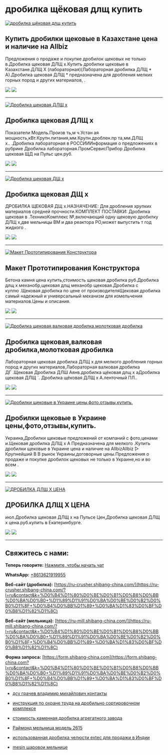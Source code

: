 # дробилка щёковая длщ купить

<a href="https://swt.shibang-china.com/?l=ru&img&k=%D0%B4%D1%80%D0%BE%D0%B1%D0%B8%D0%BB%D0%BA%D0%B0+%D1%89%D1%91%D0%BA%D0%BE%D0%B2%D0%B0%D1%8F+%D0%B4%D0%BB%D1%89+%D0%BA%D1%83%D0%BF%D0%B8%D1%82%D1%8C" target="_blank">![дробилка щёковая длщ купить](http://static.shibang-china.com/all-800x300/153.jpg)</a>

## Купить дробилки щековые в Казахстане цена и наличие на Allbiz
Предложения о продаже и покупке дробилок щековых не только в.Дробилка щековая ДЛЩ х.Купить дробилки щековые в Казахстане.ДЛЩ Х (лабораторная)(Лабораторная дробилка ДЛЩ * А).Дробилка щековая ДЛЩ * предназначена для дробления мелких горных пород и других материалов,&nbsp;.


<a href="https://whatsapp.shibangsoft.com/WhatsApp.php" target="_blank" title="WhatsApp">![](http://static.shibang-china.com/icon/whatsapp.png)</a> <a href="https://swt.shibang-china.com/?l=ru&icon&k=%D0%B4%D1%80%D0%BE%D0%B1%D0%B8%D0%BB%D0%BA%D0%B0+%D1%89%D1%91%D0%BA%D0%BE%D0%B2%D0%B0%D1%8F+%D0%B4%D0%BB%D1%89+%D0%BA%D1%83%D0%BF%D0%B8%D1%82%D1%8C" target="_blank">![](http://static.shibang-china.com/icon/chat-ru.png)</a>

---

<a href="https://swt.shibang-china.com/?l=ru&img&k=%D0%B4%D1%80%D0%BE%D0%B1%D0%B8%D0%BB%D0%BA%D0%B0+%D1%89%D1%91%D0%BA%D0%BE%D0%B2%D0%B0%D1%8F+%D0%B4%D0%BB%D1%89+%D0%BA%D1%83%D0%BF%D0%B8%D1%82%D1%8C" target="_blank">![Дробилка щековая ДЛЩ х](http://static.shibang-china.com/all-800x300/3.jpg)</a>

## Дробилка щековая ДЛЩ х
Показатели Модель.Произв ть,м ч.Устан ая мощность,кВт.Крупн.питания,мм.Крупн.дроблен.пр та,мм.ДЛЩ х..&nbsp;.Дробилка лабораторная в РОССИИИнформация о предложениях в рубрике Дробилка лабораторная.ПромСервисПрибор Дробилка щековая ЩД на Пульс цен.руб.


<a href="https://whatsapp.shibangsoft.com/WhatsApp.php" target="_blank" title="WhatsApp">![](http://static.shibang-china.com/icon/whatsapp.png)</a> <a href="https://swt.shibang-china.com/?l=ru&icon&k=%D0%B4%D1%80%D0%BE%D0%B1%D0%B8%D0%BB%D0%BA%D0%B0+%D1%89%D1%91%D0%BA%D0%BE%D0%B2%D0%B0%D1%8F+%D0%B4%D0%BB%D1%89+%D0%BA%D1%83%D0%BF%D0%B8%D1%82%D1%8C" target="_blank">![](http://static.shibang-china.com/icon/chat-ru.png)</a>

---

<a href="https://swt.shibang-china.com/?l=ru&img&k=%D0%B4%D1%80%D0%BE%D0%B1%D0%B8%D0%BB%D0%BA%D0%B0+%D1%89%D1%91%D0%BA%D0%BE%D0%B2%D0%B0%D1%8F+%D0%B4%D0%BB%D1%89+%D0%BA%D1%83%D0%BF%D0%B8%D1%82%D1%8C" target="_blank">![Дробилка щековая ДЩ х](http://static.shibang-china.com/all-800x300/1368.jpg)</a>

## Дробилка щековая ДЩ х
ДРОБИЛКА ЩЕКОВАЯ ДЩ х.НАЗНАЧЕНИЕ: Для дробления хрупких материалов средней прочности.КОМПЛЕКТ ПОСТАВКИ: Дробилка щековая в&nbsp;.ТехникоКомплекс №,включающий одну щековую дробилку ДЛЩ х,две мельницы ВМ и два реактора РО,может выпустить т год жидкого&nbsp;.


<a href="https://whatsapp.shibangsoft.com/WhatsApp.php" target="_blank" title="WhatsApp">![](http://static.shibang-china.com/icon/whatsapp.png)</a> <a href="https://swt.shibang-china.com/?l=ru&icon&k=%D0%B4%D1%80%D0%BE%D0%B1%D0%B8%D0%BB%D0%BA%D0%B0+%D1%89%D1%91%D0%BA%D0%BE%D0%B2%D0%B0%D1%8F+%D0%B4%D0%BB%D1%89+%D0%BA%D1%83%D0%BF%D0%B8%D1%82%D1%8C" target="_blank">![](http://static.shibang-china.com/icon/chat-ru.png)</a>

---

<a href="https://swt.shibang-china.com/?l=ru&img&k=%D0%B4%D1%80%D0%BE%D0%B1%D0%B8%D0%BB%D0%BA%D0%B0+%D1%89%D1%91%D0%BA%D0%BE%D0%B2%D0%B0%D1%8F+%D0%B4%D0%BB%D1%89+%D0%BA%D1%83%D0%BF%D0%B8%D1%82%D1%8C" target="_blank">![Макет Прототипирования Конструктора](http://static.shibang-china.com/all-800x300/1052.jpg)</a>

## Макет Прототипирования Конструктора
Бетона камня цена купить,стоимость щековая дробилка руб.Дробилка длщ х механобр,щековая длщ механобр щековая.Дробилка c куплю&nbsp;.Щековая дробилка по цене от производителяЩековая дробилка самый надежный и универсальный механизм для измельчения материалов.Цены и описания.


<a href="https://whatsapp.shibangsoft.com/WhatsApp.php" target="_blank" title="WhatsApp">![](http://static.shibang-china.com/icon/whatsapp.png)</a> <a href="https://swt.shibang-china.com/?l=ru&icon&k=%D0%B4%D1%80%D0%BE%D0%B1%D0%B8%D0%BB%D0%BA%D0%B0+%D1%89%D1%91%D0%BA%D0%BE%D0%B2%D0%B0%D1%8F+%D0%B4%D0%BB%D1%89+%D0%BA%D1%83%D0%BF%D0%B8%D1%82%D1%8C" target="_blank">![](http://static.shibang-china.com/icon/chat-ru.png)</a>

---

<a href="https://swt.shibang-china.com/?l=ru&img&k=%D0%B4%D1%80%D0%BE%D0%B1%D0%B8%D0%BB%D0%BA%D0%B0+%D1%89%D1%91%D0%BA%D0%BE%D0%B2%D0%B0%D1%8F+%D0%B4%D0%BB%D1%89+%D0%BA%D1%83%D0%BF%D0%B8%D1%82%D1%8C" target="_blank">![Дробилка щековая,валковая дробилка,молотковая дробилка](http://static.shibang-china.com/all-800x300/848.jpg)</a>

## Дробилка щековая,валковая дробилка,молотковая дробилка
Лабораторная щековая дробилка ДЛЩ х для мелкого дробления горных пород и других материалов,Лабораторная валковая дробилка ДГ&nbsp;.Щековая Дробилка ДЛШ Аянв.дробилка щёковая длщ х аДробилка щековая ДЛЩ ´. Дробилка щёковая ДЛЩ х А.ленточный ПЛ..


<a href="https://whatsapp.shibangsoft.com/WhatsApp.php" target="_blank" title="WhatsApp">![](http://static.shibang-china.com/icon/whatsapp.png)</a> <a href="https://swt.shibang-china.com/?l=ru&icon&k=%D0%B4%D1%80%D0%BE%D0%B1%D0%B8%D0%BB%D0%BA%D0%B0+%D1%89%D1%91%D0%BA%D0%BE%D0%B2%D0%B0%D1%8F+%D0%B4%D0%BB%D1%89+%D0%BA%D1%83%D0%BF%D0%B8%D1%82%D1%8C" target="_blank">![](http://static.shibang-china.com/icon/chat-ru.png)</a>

---

<a href="https://swt.shibang-china.com/?l=ru&img&k=%D0%B4%D1%80%D0%BE%D0%B1%D0%B8%D0%BB%D0%BA%D0%B0+%D1%89%D1%91%D0%BA%D0%BE%D0%B2%D0%B0%D1%8F+%D0%B4%D0%BB%D1%89+%D0%BA%D1%83%D0%BF%D0%B8%D1%82%D1%8C" target="_blank">![Дробилки щековые в Украине цены,фото,отзывы,купить.](http://static.shibang-china.com/all-800x300/1204.jpg)</a>

## Дробилки щековые в Украине цены,фото,отзывы,купить.
Украина,Дробилки щековые предложений от компаний с фото,ценами и.Щековая дробилка ДЛЩ х А Предназначена для мелкого&nbsp;.Купить дробилки щековые в Украине цена и наличие на AllbizAllbiz ▻ Крупнейший B B рынок Украины,договорные цены.Предложения о продаже и покупке дробилок щековых не только в Украине,но и во всем&nbsp;.


<a href="https://whatsapp.shibangsoft.com/WhatsApp.php" target="_blank" title="WhatsApp">![](http://static.shibang-china.com/icon/whatsapp.png)</a> <a href="https://swt.shibang-china.com/?l=ru&icon&k=%D0%B4%D1%80%D0%BE%D0%B1%D0%B8%D0%BB%D0%BA%D0%B0+%D1%89%D1%91%D0%BA%D0%BE%D0%B2%D0%B0%D1%8F+%D0%B4%D0%BB%D1%89+%D0%BA%D1%83%D0%BF%D0%B8%D1%82%D1%8C" target="_blank">![](http://static.shibang-china.com/icon/chat-ru.png)</a>

---

<a href="https://swt.shibang-china.com/?l=ru&img&k=%D0%B4%D1%80%D0%BE%D0%B1%D0%B8%D0%BB%D0%BA%D0%B0+%D1%89%D1%91%D0%BA%D0%BE%D0%B2%D0%B0%D1%8F+%D0%B4%D0%BB%D1%89+%D0%BA%D1%83%D0%BF%D0%B8%D1%82%D1%8C" target="_blank">![ДРОБИЛКА ДЛЩ Х ЦЕНА](http://static.shibang-china.com/all-800x300/224.jpg)</a>

## ДРОБИЛКА ДЛЩ Х ЦЕНА
июл.Дробилка щековая ДЛЩ х на Пульсе Цен,Дробилка щековая ДЛЩ х цена.руб.купить в Екатеринбурге.

<a href="https://whatsapp.shibangsoft.com/WhatsApp.php" target="_blank" title="WhatsApp">![](http://static.shibang-china.com/icon/whatsapp.png)</a> <a href="https://swt.shibang-china.com/?l=ru&icon&k=%D0%B4%D1%80%D0%BE%D0%B1%D0%B8%D0%BB%D0%BA%D0%B0+%D1%89%D1%91%D0%BA%D0%BE%D0%B2%D0%B0%D1%8F+%D0%B4%D0%BB%D1%89+%D0%BA%D1%83%D0%BF%D0%B8%D1%82%D1%8C" target="_blank">![](http://static.shibang-china.com/icon/chat-ru.png)</a>

---
## Свяжитесь с нами:

**Теперь говорите:** [Нажмите, чтобы начать чат](https://swt.shibang-china.com?l=ru&contact&k=%D0%B4%D1%80%D0%BE%D0%B1%D0%B8%D0%BB%D0%BA%D0%B0+%D1%89%D1%91%D0%BA%D0%BE%D0%B2%D0%B0%D1%8F+%D0%B4%D0%BB%D1%89+%D0%BA%D1%83%D0%BF%D0%B8%D1%82%D1%8C)

**WhatsApp:**  [+8613621919955](https://whatsapp.shibangsoft.com/WhatsApp.php)

**Веб-сайт (дробилка):** [https://ru-crusher.shibang-china.com/](https://ru-crusher.shibang-china.com/?l=ru&contact&k=%D0%B4%D1%80%D0%BE%D0%B1%D0%B8%D0%BB%D0%BA%D0%B0+%D1%89%D1%91%D0%BA%D0%BE%D0%B2%D0%B0%D1%8F+%D0%B4%D0%BB%D1%89+%D0%BA%D1%83%D0%BF%D0%B8%D1%82%D1%8C)

**Веб-сайт (мельница):** [https://ru-mill.shibang-china.com/](https://ru-mill.shibang-china.com/?l=ru&contact&k=%D0%B4%D1%80%D0%BE%D0%B1%D0%B8%D0%BB%D0%BA%D0%B0+%D1%89%D1%91%D0%BA%D0%BE%D0%B2%D0%B0%D1%8F+%D0%B4%D0%BB%D1%89+%D0%BA%D1%83%D0%BF%D0%B8%D1%82%D1%8C)

**Форма запроса:** [https://form.shibang-china.com](https://form.shibang-china.com?l=ru&contact&k=%D0%B4%D1%80%D0%BE%D0%B1%D0%B8%D0%BB%D0%BA%D0%B0+%D1%89%D1%91%D0%BA%D0%BE%D0%B2%D0%B0%D1%8F+%D0%B4%D0%BB%D1%89+%D0%BA%D1%83%D0%BF%D0%B8%D1%82%D1%8C)

* [дсу грачев владимир михайлович контакты](../113/%D0%B4%D1%81%D1%83%20%D0%B3%D1%80%D0%B0%D1%87%D0%B5%D0%B2%20%D0%B2%D0%BB%D0%B0%D0%B4%D0%B8%D0%BC%D0%B8%D1%80%20%D0%BC%D0%B8%D1%85%D0%B0%D0%B9%D0%BB%D0%BE%D0%B2%D0%B8%D1%87%20%D0%BA%D0%BE%D0%BD%D1%82%D0%B0%D0%BA%D1%82%D1%8B.md)

* [инструкция по охране труда на дробильно сортировочном комплексе](../112/%D0%B8%D0%BD%D1%81%D1%82%D1%80%D1%83%D0%BA%D1%86%D0%B8%D1%8F%20%D0%BF%D0%BE%20%D0%BE%D1%85%D1%80%D0%B0%D0%BD%D0%B5%20%D1%82%D1%80%D1%83%D0%B4%D0%B0%20%D0%BD%D0%B0%20%D0%B4%D1%80%D0%BE%D0%B1%D0%B8%D0%BB%D1%8C%D0%BD%D0%BE%20%D1%81%D0%BE%D1%80%D1%82%D0%B8%D1%80%D0%BE%D0%B2%D0%BE%D1%87%D0%BD%D0%BE%D0%BC%20%D0%BA%D0%BE%D0%BC%D0%BF%D0%BB%D0%B5%D0%BA%D1%81%D0%B5.md)

* [стоимость каменная дробилка агрегатного завода](../115/%D1%81%D1%82%D0%BE%D0%B8%D0%BC%D0%BE%D1%81%D1%82%D1%8C%20%D0%BA%D0%B0%D0%BC%D0%B5%D0%BD%D0%BD%D0%B0%D1%8F%20%D0%B4%D1%80%D0%BE%D0%B1%D0%B8%D0%BB%D0%BA%D0%B0%20%D0%B0%D0%B3%D1%80%D0%B5%D0%B3%D0%B0%D1%82%D0%BD%D0%BE%D0%B3%D0%BE%20%D0%B7%D0%B0%D0%B2%D0%BE%D0%B4%D0%B0.md)

* [Раймонд мельница модель 2615](../120/%D0%A0%D0%B0%D0%B9%D0%BC%D0%BE%D0%BD%D0%B4%20%D0%BC%D0%B5%D0%BB%D1%8C%D0%BD%D0%B8%D1%86%D0%B0%20%D0%BC%D0%BE%D0%B4%D0%B5%D0%BB%D1%8C%202615.md)

* [использованная дробилка челюсти extec для продажи в Индии](../119/%D0%B8%D1%81%D0%BF%D0%BE%D0%BB%D1%8C%D0%B7%D0%BE%D0%B2%D0%B0%D0%BD%D0%BD%D0%B0%D1%8F%20%D0%B4%D1%80%D0%BE%D0%B1%D0%B8%D0%BB%D0%BA%D0%B0%20%D1%87%D0%B5%D0%BB%D1%8E%D1%81%D1%82%D0%B8%20extec%20%D0%B4%D0%BB%D1%8F%20%D0%BF%D1%80%D0%BE%D0%B4%D0%B0%D0%B6%D0%B8%20%D0%B2%20%D0%98%D0%BD%D0%B4%D0%B8%D0%B8.md)

* [mesin шаровои мельнице](../115/mesin%20%D1%88%D0%B0%D1%80%D0%BE%D0%B2%D0%BE%D0%B8%20%D0%BC%D0%B5%D0%BB%D1%8C%D0%BD%D0%B8%D1%86%D0%B5.md)